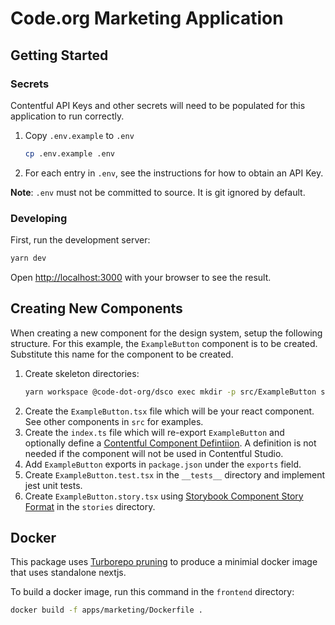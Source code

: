 # Code.org Marketing Application

## Getting Started

### Secrets

Contentful API Keys and other secrets will need to be populated for this application to run correctly.

1. Copy `.env.example` to `.env`
   ```bash
   cp .env.example .env
   ```
2. For each entry in `.env`, see the instructions for how to obtain an API Key.

**Note**: `.env` must not be committed to source. It is git ignored by default.

### Developing

First, run the development server:

```bash
yarn dev
```

Open [http://localhost:3000](http://localhost:3000) with your browser to see the result.

## Creating New Components

When creating a new component for the design system, setup the following structure. For this example, the `ExampleButton` component is to be created. Substitute this name for the component to be created.

1. Create skeleton directories:
   ```bash
   yarn workspace @code-dot-org/dsco exec mkdir -p src/ExampleButton src/ExampleButton/__tests__ src/ExampleButton/stories
   ```
2. Create the `ExampleButton.tsx` file which will be your react component. See other components in `src` for examples.
3. Create the `index.ts` file which will re-export `ExampleButton` and optionally define a [Contentful Component Defintiion](https://www.contentful.com/developers/docs/experiences/register-custom-components/). A definition is not needed if the component will not be used in Contentful Studio.
4. Add `ExampleButton` exports in `package.json` under the `exports` field.
5. Create `ExampleButton.test.tsx` in the `__tests__` directory and implement jest unit tests.
6. Create `ExampleButton.story.tsx` using [Storybook Component Story Format](https://storybook.js.org/docs/api/csf) in the `stories` directory.

## Docker

This package uses [Turborepo pruning](https://turbo.build/repo/docs/guides/tools/docker) to produce a minimial docker image that uses standalone nextjs.

To build a docker image, run this command in the `frontend` directory:

```bash
docker build -f apps/marketing/Dockerfile .
```
